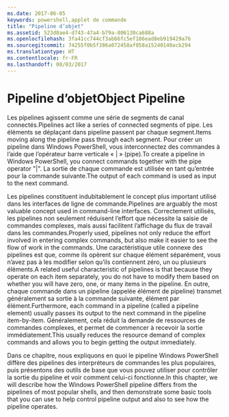 ```yaml
---
ms.date: 2017-06-05
keywords: powershell,applet de commande
title: "Pipeline d’objet"
ms.assetid: 523d8ae4-d743-47a4-b79a-806130ca688a
ms.openlocfilehash: 3fa41cc744cf3ab66fc5ef186ead8eb919429a76
ms.sourcegitcommit: 74255f0b5f386a072458af058a15240140acb294
ms.translationtype: HT
ms.contentlocale: fr-FR
ms.lasthandoff: 08/03/2017
---
```

# <a name="object-pipeline"></a><span data-ttu-id="15102-103">Pipeline d’objet</span><span class="sxs-lookup"><span data-stu-id="15102-103">Object Pipeline</span></span>
<span data-ttu-id="15102-104">Les pipelines agissent comme une série de segments de canal connectés.</span><span class="sxs-lookup"><span data-stu-id="15102-104">Pipelines act like a series of connected segments of pipe.</span></span> <span data-ttu-id="15102-105">Les éléments se déplaçant dans pipeline passent par chaque segment.</span><span class="sxs-lookup"><span data-stu-id="15102-105">Items moving along the pipeline pass through each segment.</span></span> <span data-ttu-id="15102-106">Pour créer un pipeline dans Windows PowerShell, vous interconnectez des commandes à l’aide que l’opérateur barre verticale « | » (pipe).</span><span class="sxs-lookup"><span data-stu-id="15102-106">To create a pipeline in Windows PowerShell, you connect commands together with the pipe operator "|".</span></span> <span data-ttu-id="15102-107">La sortie de chaque commande est utilisée en tant qu’entrée pour la commande suivante.</span><span class="sxs-lookup"><span data-stu-id="15102-107">The output of each command is used as input to the next command.</span></span>

<span data-ttu-id="15102-108">Les pipelines constituent indubitablement le concept plus important utilisé dans les interfaces de ligne de commande.</span><span class="sxs-lookup"><span data-stu-id="15102-108">Pipelines are arguably the most valuable concept used in command-line interfaces.</span></span> <span data-ttu-id="15102-109">Correctement utilisés, les pipelines non seulement réduisent l’effort que nécessite la saisie de commandes complexes, mais aussi facilitent l’affichage du flux de travail dans les commandes.</span><span class="sxs-lookup"><span data-stu-id="15102-109">Properly used, pipelines not only reduce the effort involved in entering complex commands, but also make it easier to see the flow of work in the commands.</span></span> <span data-ttu-id="15102-110">Une caractéristique utile connexe des pipelines est que, comme ils opèrent sur chaque élément séparément, vous n’avez pas à les modifier selon qu’ils contiennent zéro, un ou plusieurs éléments.</span><span class="sxs-lookup"><span data-stu-id="15102-110">A related useful characteristic of pipelines is that because they operate on each item separately, you do not have to modify them based on whether you will have zero, one, or many items in the pipeline.</span></span> <span data-ttu-id="15102-111">En outre, chaque commande dans un pipeline (appelée élément de pipeline) transmet généralement sa sortie à la commande suivante, élément par élément.</span><span class="sxs-lookup"><span data-stu-id="15102-111">Furthermore, each command in a pipeline (called a pipeline element) usually passes its output to the next command in the pipeline item-by-item.</span></span> <span data-ttu-id="15102-112">Généralement, cela réduit la demande de ressources de commandes complexes, et permet de commencer à recevoir la sortie immédiatement.</span><span class="sxs-lookup"><span data-stu-id="15102-112">This usually reduces the resource demand of complex commands and allows you to begin getting the output immediately.</span></span>

<span data-ttu-id="15102-113">Dans ce chapitre, nous expliquons en quoi le pipeline Windows PowerShell diffère des pipelines des interpréteurs de commandes les plus populaires, puis présentons des outils de base que vous pouvez utiliser pour contrôler la sortie du pipeline et voir comment celui-ci fonctionne.</span><span class="sxs-lookup"><span data-stu-id="15102-113">In this chapter, we will describe how the Windows PowerShell pipeline differs from the pipelines of most popular shells, and then demonstrate some basic tools that you can use to help control pipeline output and also to see how the pipeline operates.</span></span>


